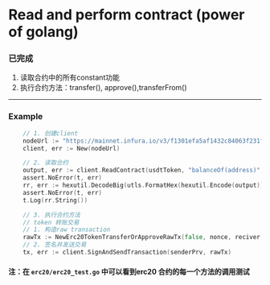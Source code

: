 # Read and perform contract (power of golang)

### 已完成
1. 读取合约中的所有constant功能
2. 执行合约方法：transfer(), approve(),transferFrom()

---
### Example 
```go
    // 1. 创建client
    nodeUrl := "https://mainnet.infura.io/v3/f1301efa5af1432c84063f231f08f920" // 测试可以，别乱用
    client, err := New(nodeUrl)

    // 2. 读取合约
    output, err := client.ReadContract(usdtToken, "balanceOf(address)", addr.Hex())
    assert.NoError(t, err)
    rr, err := hexutil.DecodeBig(utls.FormatHex(hexutil.Encode(output)))
    assert.NoError(t, err)
    t.Log(rr.String())

    // 3. 执行合约方法
    // token 转账交易
	// 1. 构造raw transaction
	rawTx := NewErc20TokenTransferOrApproveRawTx(false, nonce, reciver, tokenAddress, gasLimit, gasPrice, tokenAmount)
	// 2. 签名并发送交易
	tx, err := client.SignAndSendTransaction(senderPrv, rawTx)

```
#### 注：在 `erc20/erc20_test.go` 中可以看到erc20 合约的每一个方法的调用测试